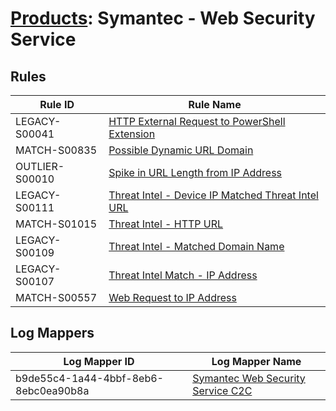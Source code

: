 # [Products](README.md): Symantec - Web Security Service

## Rules

|Rule ID|Rule Name|
|----|----|
|LEGACY-S00041|[HTTP External Request to PowerShell Extension](../rules/LEGACY-S00041.md)|
|MATCH-S00835|[Possible Dynamic URL Domain](../rules/MATCH-S00835.md)|
|OUTLIER-S00010|[Spike in URL Length from IP Address](../rules/OUTLIER-S00010.md)|
|LEGACY-S00111|[Threat Intel - Device IP Matched Threat Intel URL](../rules/LEGACY-S00111.md)|
|MATCH-S01015|[Threat Intel - HTTP URL](../rules/MATCH-S01015.md)|
|LEGACY-S00109|[Threat Intel - Matched Domain Name](../rules/LEGACY-S00109.md)|
|LEGACY-S00107|[Threat Intel Match - IP Address](../rules/LEGACY-S00107.md)|
|MATCH-S00557|[Web Request to IP Address](../rules/MATCH-S00557.md)|


## Log Mappers

|Log Mapper ID|Log Mapper Name|
|----|----|
|b9de55c4-1a44-4bbf-8eb6-8ebc0ea90b8a|[Symantec Web Security Service C2C](../mappings/b9de55c4-1a44-4bbf-8eb6-8ebc0ea90b8a.md)|


